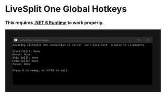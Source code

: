 # LiveSplit One Global Hotkeys

**This requires [.NET 6 Runtime]([https://dotnet.microsoft.com/en-us/download](https://dotnet.microsoft.com/en-us/download/dotnet/thank-you/sdk-6.0.418-windows-x64-installer)https://dotnet.microsoft.com/en-us/download/dotnet/thank-you/sdk-6.0.418-windows-x64-installer) to work properly.**

![Preview](/preview.gif)

